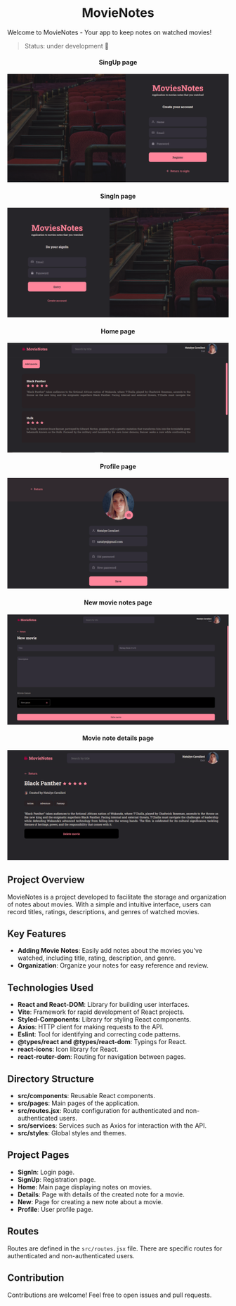 <h1 align="center">MovieNotes</h1>

Welcome to MovieNotes - Your app to keep notes on watched movies!

> Status: under development 🚧

<h4 align="center">SingUp page</h4>
<img src="./src/assets/singup.png">
<h4 align="center">SingIn page</h4>
<img src="./src/assets/singin.png">
<h4 align="center">Home page</h4>
<img src="./src/assets/home.png">
<h4 align="center">Profile page</h4>
<img src="./src/assets/profile.png">
<h4 align="center">New movie notes page</h4>
<img src="./src/assets/new.png">
<h4 align="center">Movie note details page </h4>
<img src="./src/assets/details.png">

## Project Overview

MovieNotes is a project developed to facilitate the storage and organization of notes about movies. With a simple and intuitive interface, users can record titles, ratings, descriptions, and genres of watched movies.

## Key Features

- **Adding Movie Notes**: Easily add notes about the movies you've watched, including title, rating, description, and genre.
- **Organization**: Organize your notes for easy reference and review.

## Technologies Used

- **React and React-DOM**: Library for building user interfaces.
- **Vite**: Framework for rapid development of React projects.
- **Styled-Components**: Library for styling React components.
- **Axios**: HTTP client for making requests to the API.
- **Eslint**: Tool for identifying and correcting code patterns.
- **@types/react and @types/react-dom**: Typings for React.
- **react-icons**: Icon library for React.
- **react-router-dom**: Routing for navigation between pages.

## Directory Structure

- **src/components**: Reusable React components.
- **src/pages**: Main pages of the application.
- **src/routes.jsx**: Route configuration for authenticated and non-authenticated users.
- **src/services**: Services such as Axios for interaction with the API.
- **src/styles**: Global styles and themes.

## Project Pages

- **SignIn**: Login page.
- **SignUp**: Registration page.
- **Home**: Main page displaying notes on movies.
- **Details**: Page with details of the created note for a movie.
- **New**: Page for creating a new note about a movie.
- **Profile**: User profile page.

## Routes

Routes are defined in the `src/routes.jsx` file. There are specific routes for authenticated and non-authenticated users.

## Contribution

Contributions are welcome! Feel free to open issues and pull requests.
